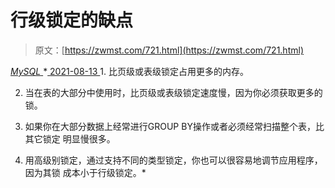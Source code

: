 <!--yml
category: 未分类
date: 0001-01-01 00:00:00
--->

# 行级锁定的缺点

> 原文：[https://zwmst.com/721.html](https://zwmst.com/721.html)

   [ *MySQL* ](https://zwmst.com/mysql)*[ <time datetime="2021-08-14T07:58:26+08:00"> 2021-08-13 </time> ](https://zwmst.com/721.html)  1.  比页级或表级锁定占用更多的内存。

2.  当在表的大部分中使用时，比页级或表级锁定速度慢，因为你必须获取更多的锁。

3.  如果你在大部分数据上经常进行GROUP BY操作或者必须经常扫描整个表，比其它锁定 明显慢很多。

4.  用高级别锁定，通过支持不同的类型锁定，你也可以很容易地调节应用程序，因为其锁 成本小于行级锁定。*